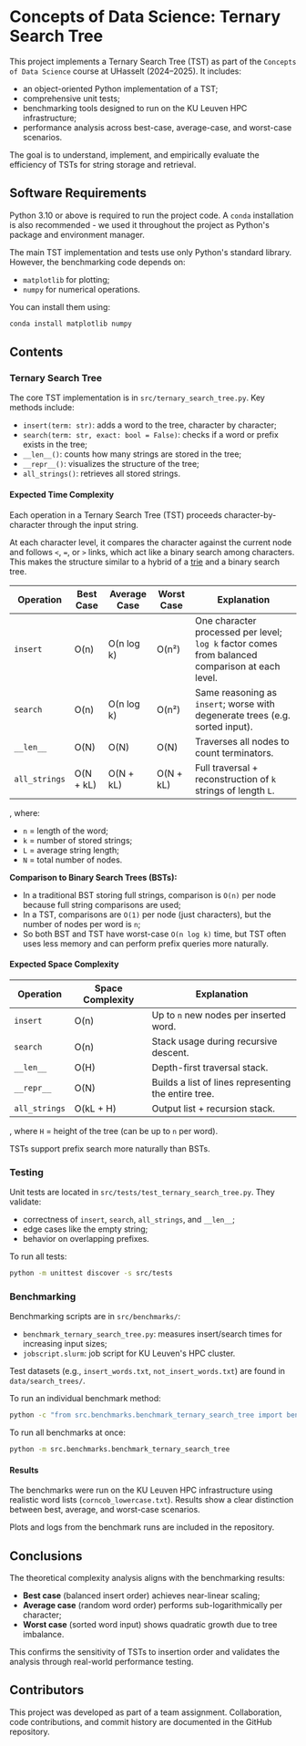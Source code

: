 # Concepts of Data Science: Ternary Search Tree

This project implements a Ternary Search Tree (TST) as part of the `Concepts of Data Science` course at UHasselt (2024–2025). It includes:

- an object-oriented Python implementation of a TST;
- comprehensive unit tests;
- benchmarking tools designed to run on the KU Leuven HPC infrastructure;
- performance analysis across best-case, average-case, and worst-case scenarios.

The goal is to understand, implement, and empirically evaluate the efficiency of TSTs for string storage and retrieval.

## Software Requirements

Python 3.10 or above is required to run the project code. A `conda` installation is also recommended - we used it throughout the project as Python's package and environment manager.

The main TST implementation and tests use only Python's standard library. However, the benchmarking code depends on:

- `matplotlib` for plotting;
- `numpy` for numerical operations.

You can install them using:

```bash
conda install matplotlib numpy
```

## Contents

### Ternary Search Tree

The core TST implementation is in `src/ternary_search_tree.py`. Key methods include:

- `insert(term: str)`: adds a word to the tree, character by character;
- `search(term: str, exact: bool = False)`: checks if a word or prefix exists in the tree;
- `__len__()`: counts how many strings are stored in the tree;
- `__repr__()`: visualizes the structure of the tree;
- `all_strings()`: retrieves all stored strings.

#### Expected Time Complexity

Each operation in a Ternary Search Tree (TST) proceeds character-by-character through the input string.

At each character level, it compares the character against the current node and follows `<`, `=`, or `>` links, which act like a binary search among characters. This makes the structure similar to a hybrid of a [trie](https://en.wikipedia.org/wiki/Trie) and a binary search tree.

| Operation     | Best Case | Average Case | Worst Case | Explanation                                                                                     |
| ------------- | --------- | ------------ | ---------- | ----------------------------------------------------------------------------------------------- |
| `insert`      | O(n)      | O(n log k)   | O(n²)      | One character processed per level; `log k` factor comes from balanced comparison at each level. |
| `search`      | O(n)      | O(n log k)   | O(n²)      | Same reasoning as `insert`; worse with degenerate trees (e.g. sorted input).                    |
| `__len__`     | O(N)      | O(N)         | O(N)       | Traverses all nodes to count terminators.                                                       |
| `all_strings` | O(N + kL) | O(N + kL)    | O(N + kL)  | Full traversal + reconstruction of `k` strings of length `L`.                                   |

, where:

- `n` = length of the word;
- `k` = number of stored strings;
- `L` = average string length;
- `N` = total number of nodes.

**Comparison to Binary Search Trees (BSTs):**

- In a traditional BST storing full strings, comparison is `O(n)` per node because full string comparisons are used;
- In a TST, comparisons are `O(1)` per node (just characters), but the number of nodes per word is `n`;
- So both BST and TST have worst-case `O(n log k)` time, but TST often uses less memory and can perform prefix queries more naturally.

#### Expected Space Complexity

| Operation     | Space Complexity | Explanation                                          |
| ------------- | ---------------- | ---------------------------------------------------- |
| `insert`      | O(n)             | Up to `n` new nodes per inserted word.               |
| `search`      | O(n)             | Stack usage during recursive descent.                |
| `__len__`     | O(H)             | Depth-first traversal stack.                         |
| `__repr__`    | O(N)             | Builds a list of lines representing the entire tree. |
| `all_strings` | O(kL + H)        | Output list + recursion stack.                       |

, where `H` = height of the tree (can be up to `n` per word).

TSTs support prefix search more naturally than BSTs.

### Testing

Unit tests are located in `src/tests/test_ternary_search_tree.py`. They validate:

- correctness of `insert`, `search`, `all_strings`, and `__len__`;
- edge cases like the empty string;
- behavior on overlapping prefixes.

To run all tests:

```bash
python -m unittest discover -s src/tests
```

### Benchmarking

Benchmarking scripts are in `src/benchmarks/`:

- `benchmark_ternary_search_tree.py`: measures insert/search times for increasing input sizes;
- `jobscript.slurm`: job script for KU Leuven's HPC cluster.

Test datasets (e.g., `insert_words.txt`, `not_insert_words.txt`) are found in `data/search_trees/`.

To run an individual benchmark method:

```bash
python -c "from src.benchmarks.benchmark_ternary_search_tree import benchmark; benchmark.<method_name>()"
```

To run all benchmarks at once:

```bash
python -m src.benchmarks.benchmark_ternary_search_tree
```

#### Results

The benchmarks were run on the KU Leuven HPC infrastructure using realistic word lists (`corncob_lowercase.txt`). Results show a clear distinction between best, average, and worst-case scenarios.

Plots and logs from the benchmark runs are included in the repository.

## Conclusions

The theoretical complexity analysis aligns with the benchmarking results:

- **Best case** (balanced insert order) achieves near-linear scaling;
- **Average case** (random word order) performs sub-logarithmically per character;
- **Worst case** (sorted word input) shows quadratic growth due to tree imbalance.

This confirms the sensitivity of TSTs to insertion order and validates the analysis through real-world performance testing.

## Contributors

This project was developed as part of a team assignment. Collaboration, code contributions, and commit history are documented in the GitHub repository.
